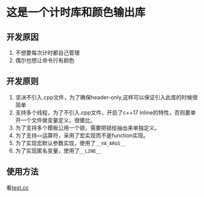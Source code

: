 # 这是一个计时库和颜色输出库
## 开发原因
1. 不想要每次计时都自己管理
2. 偶尔也想让命令行有颜色

## 开发原则
1. 坚决不引入.cpp文件，为了确保header-only,这样可以保证引入此库的时候很简单
2. 支持多个线程，为了不引入.cpp文件，开启了c++17 inline的特性，否则要单开一个文件做变量定义，很傻比。
3. 为了支持多个模板公用一个锁，需要把锁给抽出来单独定义。
4. 为了支持`<<`运算符，采用了宏实现而不是function实现。
5. 为了实现宏默认参数实现，使用了`__VA_ARGS__`
6. 为了实现匿名变量，使用了`__LINE__`

## 使用方法
看[test.cc](test.cc)
